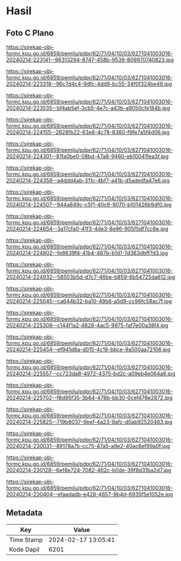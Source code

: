 # Hasil

## Foto C Plano

https://sirekap-obj-formc.kpu.go.id/6859/pemilu/pdpr/62/71/04/10/03/6271041003016-20240214-223141--96313294-8747-458b-9539-809970740823.jpg

https://sirekap-obj-formc.kpu.go.id/6859/pemilu/pdpr/62/71/04/10/03/6271041003016-20240214-223318--96c7d4c4-9dfc-4dd9-bc55-34f0f324be49.jpg

https://sirekap-obj-formc.kpu.go.id/6859/pemilu/pdpr/62/71/04/10/03/6271041003016-20240214-223535--bf4ab5ef-3cb5-4e7c-a43b-a9050cfe184b.jpg

https://sirekap-obj-formc.kpu.go.id/6859/pemilu/pdpr/62/71/04/10/03/6271041003016-20240214-224155--2628fb22-63e8-4c78-8360-f9fe7a5f4d06.jpg

https://sirekap-obj-formc.kpu.go.id/6859/pemilu/pdpr/62/71/04/10/03/6271041003016-20240214-224301--81fa0be0-08bd-47a8-9460-eb10041fea3f.jpg

https://sirekap-obj-formc.kpu.go.id/6859/pemilu/pdpr/62/71/04/10/03/6271041003016-20240214-224358--a4ddd4ab-311c-4bf7-a41b-d5adedfa47e6.jpg

https://sirekap-obj-formc.kpu.go.id/6859/pemilu/pdpr/62/71/04/10/03/6271041003016-20240214-224507--944a849c-c5f1-40c6-9070-b101426b9df0.jpg

https://sirekap-obj-formc.kpu.go.id/6859/pemilu/pdpr/62/71/04/10/03/6271041003016-20240214-224654--3a17cfa0-41f3-4de3-8e96-905f5df7cc6e.jpg

https://sirekap-obj-formc.kpu.go.id/6859/pemilu/pdpr/62/71/04/10/03/6271041003016-20240214-224802--fe8639f4-41b4-487b-b1d1-7d363dbff7d3.jpg

https://sirekap-obj-formc.kpu.go.id/6859/pemilu/pdpr/62/71/04/10/03/6271041003016-20240214-224932--58503b5d-d7c7-46be-b859-6b54725da612.jpg

https://sirekap-obj-formc.kpu.go.id/6859/pemilu/pdpr/62/71/04/10/03/6271041003016-20240214-225045--ca644b32-ba10-49b6-a5d9-cc96fc58ac7f.jpg

https://sirekap-obj-formc.kpu.go.id/6859/pemilu/pdpr/62/71/04/10/03/6271041003016-20240214-225308--c144f1a2-4628-4ac5-9975-faf7e00a38f4.jpg

https://sirekap-obj-formc.kpu.go.id/6859/pemilu/pdpr/62/71/04/10/03/6271041003016-20240214-225454--ef941d8a-d015-4c19-bbce-9a500aa72106.jpg

https://sirekap-obj-formc.kpu.go.id/6859/pemilu/pdpr/62/71/04/10/03/6271041003016-20240214-225557--cc723da8-4972-4375-bd2c-a09eb4e064a6.jpg

https://sirekap-obj-formc.kpu.go.id/6859/pemilu/pdpr/62/71/04/10/03/6271041003016-20240214-225702--f8d95f35-3b64-478b-bb30-0cef478e2872.jpg

https://sirekap-obj-formc.kpu.go.id/6859/pemilu/pdpr/62/71/04/10/03/6271041003016-20240214-225825--719b8037-9eef-4a23-9afc-d0ab92520483.jpg

https://sirekap-obj-formc.kpu.go.id/6859/pemilu/pdpr/62/71/04/10/03/6271041003016-20240214-230031--89178a7b-cc75-47a5-a9e2-40ac6ef99a0f.jpg

https://sirekap-obj-formc.kpu.go.id/6859/pemilu/pdpr/62/71/04/10/03/6271041003016-20240214-230128--6ef8e724-7082-462c-b0de-39f8d31ba2d7.jpg

https://sirekap-obj-formc.kpu.go.id/6859/pemilu/pdpr/62/71/04/10/03/6271041003016-20240214-230404--efaadadb-e428-4657-9b4d-6935f5e1052e.jpg


## Metadata

| Key        | Value               |
| ---------- | ------------------- |
| Time Stamp | 2024-02-17 13:05:41 |
| Kode Dapil | 6201                |




